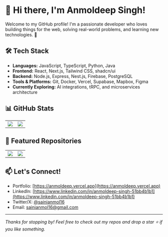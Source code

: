 # 👋 Hi there, I'm Anmoldeep Singh!

Welcome to my GitHub profile! I'm a passionate developer who loves building things for the web, solving real-world problems, and learning new technologies. 🚀

## 🛠️ Tech Stack

- **Languages:** JavaScript, TypeScript, Python, Java  
- **Frontend:** React, Next.js, Tailwind CSS, shadcn/ui  
- **Backend:** Node.js, Express, Nest.js, Firebase, PostgreSQL  
- **Tools & Platforms:** Git, Docker, Vercel, Supabase, Mapbox, Figma 
- **Currently Exploring:** AI integrations, tRPC, and microservices architecture

## 📊 GitHub Stats

<table>
  <tr>
    <td>
      <img src="https://github-readme-stats.vercel.app/api?username=AnmolSaini16&show_icons=true&rank_icon=github&theme=dark" />
    </td>
    <td>
      <img src="https://github-readme-stats.vercel.app/api/top-langs/?username=AnmolSaini16&theme=dark&layout=compact" />
    </td>
  </tr>
</table>

## 🚀 Featured Repositories

<table>
  <tr>
    <td>
      <a href="https://github.com/AnmolSaini16/next-maps">
        <img src="https://github-readme-stats.vercel.app/api/pin/?username=AnmolSaini16&repo=next-maps&theme=dark" />
      </a>
    </td>
    <td>
      <a href="https://github.com/AnmolSaini16/easy-poll">
        <img src="https://github-readme-stats.vercel.app/api/pin/?username=AnmolSaini16&repo=easy-poll&theme=dark" />
      </a>
    </td>
  </tr>
</table>


## 📫 Let's Connect!

- Portfolio: [https://anmoldeep.vercel.app](https://anmoldeep.vercel.app)
- LinkedIn: [https://www.linkedin.com/in/anmoldeep-singh-51bb4b1b1](https://www.linkedin.com/in/anmoldeep-singh-51bb4b1b1)
- Twitter/X: [@sainianmol16](https://twitter.com/sainianmol16)
- Email: sainianmol16@gmail.com

---

_Thanks for stopping by! Feel free to check out my repos and drop a star ⭐ if you like something._

